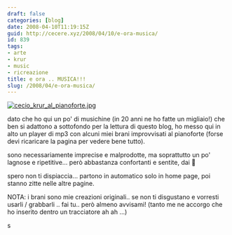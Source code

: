 ```yaml
---
draft: false
categories: [blog]
date: 2008-04-10T11:19:15Z
guid: http://cecere.xyz/2008/04/10/e-ora-musica/
id: 839
tags:
- arte
- krur
- music
- ricreazione
title: e ora .. MUSICA!!!
slug: /2008/04/e-ora-musica/
---
```


<a href="http://www.flickr.com/photos/krur/sets/72157603371676233/" target="_blank"><img src='http://cecere.xyz/wp-content/uploads/sites/3/2008/04/cecio_krur_al_pianoforte.jpg' alt='cecio_krur_al_pianoforte.jpg' /></a>

dato che ho qui un po' di musichine (in 20 anni ne ho fatte un migliaio!) che ben si adattono a sottofondo per la lettura di questo blog, ho messo qui in alto un player di mp3 con alcuni miei brani improvvisati al pianoforte (forse devi ricaricare la pagina per vedere bene tutto).

sono necessariamente imprecise e malprodotte, ma soprattutto un po' lagnose e ripetitive… però abbastanza confortanti e sentite, dai 🙂
  
spero non ti dispiaccia… partono in automatico solo in home page, poi stanno zitte nelle altre pagine.

NOTA: i brani sono mie creazioni originali.. se non ti disgustano e vorresti usarli / grabbarli .. fai tu.. però almeno avvisami! (tanto me ne accorgo che ho inserito dentro un tracciatore ah ah …)

s